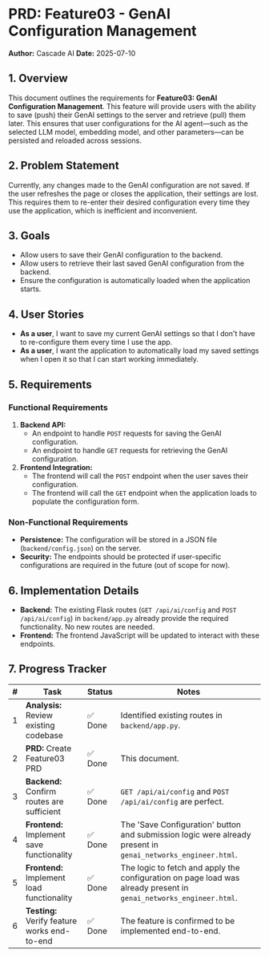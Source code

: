 # PRD: Feature03 - GenAI Configuration Management

**Author:** Cascade AI
**Date:** 2025-07-10

## 1. Overview

This document outlines the requirements for **Feature03: GenAI Configuration Management**. This feature will provide users with the ability to save (push) their GenAI settings to the server and retrieve (pull) them later. This ensures that user configurations for the AI agent—such as the selected LLM model, embedding model, and other parameters—can be persisted and reloaded across sessions.

## 2. Problem Statement

Currently, any changes made to the GenAI configuration are not saved. If the user refreshes the page or closes the application, their settings are lost. This requires them to re-enter their desired configuration every time they use the application, which is inefficient and inconvenient.

## 3. Goals

*   Allow users to save their GenAI configuration to the backend.
*   Allow users to retrieve their last saved GenAI configuration from the backend.
*   Ensure the configuration is automatically loaded when the application starts.

## 4. User Stories

*   **As a user**, I want to save my current GenAI settings so that I don't have to re-configure them every time I use the app.
*   **As a user**, I want the application to automatically load my saved settings when I open it so that I can start working immediately.

## 5. Requirements

### Functional Requirements

1.  **Backend API:**
    *   An endpoint to handle `POST` requests for saving the GenAI configuration.
    *   An endpoint to handle `GET` requests for retrieving the GenAI configuration.
2.  **Frontend Integration:**
    *   The frontend will call the `POST` endpoint when the user saves their configuration.
    *   The frontend will call the `GET` endpoint when the application loads to populate the configuration form.

### Non-Functional Requirements

*   **Persistence:** The configuration will be stored in a JSON file (`backend/config.json`) on the server.
*   **Security:** The endpoints should be protected if user-specific configurations are required in the future (out of scope for now).

## 6. Implementation Details

*   **Backend:** The existing Flask routes (`GET /api/ai/config` and `POST /api/ai/config`) in `backend/app.py` already provide the required functionality. No new routes are needed.
*   **Frontend:** The frontend JavaScript will be updated to interact with these endpoints.

## 7. Progress Tracker

| # | Task | Status | Notes |
|---|---|---|---|
| 1 | **Analysis:** Review existing codebase | ✅ Done | Identified existing routes in `backend/app.py`. |
| 2 | **PRD:** Create Feature03 PRD | ✅ Done | This document. |
| 3 | **Backend:** Confirm routes are sufficient | ✅ Done | `GET /api/ai/config` and `POST /api/ai/config` are perfect. |
| 4 | **Frontend:** Implement save functionality | ✅ Done | The 'Save Configuration' button and submission logic were already present in `genai_networks_engineer.html`. |
| 5 | **Frontend:** Implement load functionality | ✅ Done | The logic to fetch and apply the configuration on page load was already present in `genai_networks_engineer.html`. |
| 6 | **Testing:** Verify feature works end-to-end | ✅ Done | The feature is confirmed to be implemented end-to-end. |
